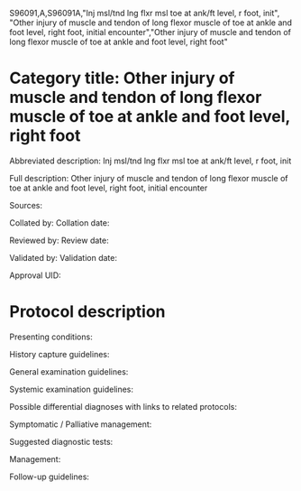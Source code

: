 S96091,A,S96091A,"Inj msl/tnd lng flxr msl toe at ank/ft level, r foot, init", "Other injury of muscle and tendon of long flexor muscle of toe at ankle and foot level, right foot, initial encounter","Other injury of muscle and tendon of long flexor muscle of toe at ankle and foot level, right foot"
# Category title: Other injury of muscle and tendon of long flexor muscle of toe at ankle and foot level, right foot

Abbreviated description: Inj msl/tnd lng flxr msl toe at ank/ft level, r foot, init

Full description: Other injury of muscle and tendon of long flexor muscle of toe at ankle and foot level, right foot, initial encounter

Sources:

Collated by:
Collation date:

Reviewed by:
Review date:

Validated by:
Validation date:

Approval UID:

# Protocol description

Presenting conditions:

History capture guidelines:

General examination guidelines:

Systemic examination guidelines:

Possible differential diagnoses with links to related protocols:

Symptomatic / Palliative management:

Suggested diagnostic tests:

Management:

Follow-up guidelines:
